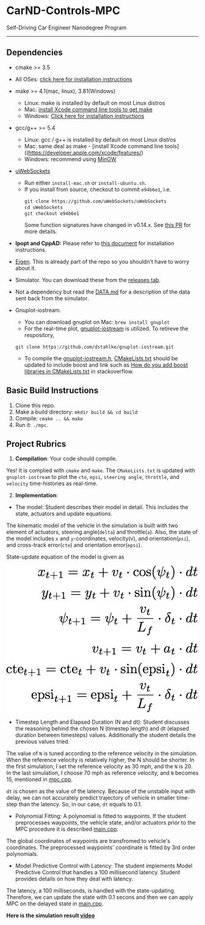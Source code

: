 # CarND-Controls-MPC
Self-Driving Car Engineer Nanodegree Program


---
## Dependencies

* cmake >= 3.5
 * All OSes: [click here for installation instructions](https://cmake.org/install/)
* make >= 4.1(mac, linux), 3.81(Windows)
  * Linux: make is installed by default on most Linux distros
  * Mac: [install Xcode command line tools to get make](https://developer.apple.com/xcode/features/)
  * Windows: [Click here for installation instructions](http://gnuwin32.sourceforge.net/packages/make.htm)
* gcc/g++ >= 5.4
  * Linux: gcc / g++ is installed by default on most Linux distros
  * Mac: same deal as make - [install Xcode command line tools]((https://developer.apple.com/xcode/features/)
  * Windows: recommend using [MinGW](http://www.mingw.org/)
* [uWebSockets](https://github.com/uWebSockets/uWebSockets)
  * Run either `install-mac.sh` or `install-ubuntu.sh`.
  * If you install from source, checkout to commit `e94b6e1`, i.e.
    ```
    git clone https://github.com/uWebSockets/uWebSockets
    cd uWebSockets
    git checkout e94b6e1
    ```
    Some function signatures have changed in v0.14.x. See [this PR](https://github.com/udacity/CarND-MPC-Project/pull/3) for more details.

* **Ipopt and CppAD:** Please refer to [this document](https://github.com/udacity/CarND-MPC-Project/blob/master/install_Ipopt_CppAD.md) for installation instructions.
* [Eigen](http://eigen.tuxfamily.org/index.php?title=Main_Page). This is already part of the repo so you shouldn't have to worry about it.
* Simulator. You can download these from the [releases tab](https://github.com/udacity/self-driving-car-sim/releases).
* Not a dependency but read the [DATA.md](./DATA.md) for a description of the data sent back from the simulator.

* Gnuplot-iostream. 
  * You can download gnuplot on Mac: ```brew install gnuplot```
  * For the real-time plot, [gnuplot-iostream](http://stahlke.org/dan/gnuplot-iostream/) is utilized. To retireve the respository, 
  ```
  git clone https://github.com/dstahlke/gnuplot-iostream.git
  ```
  * To compile the [gnuplot-iostream.h](./src/gnuplot-iostream.h), [CMakeLists.txt](./CMakeLists.txt) should be updated to include boost and link such as [How do you add boost libraries in CMakeLists.txt](https://stackoverflow.com/questions/6646405/how-do-you-add-boost-libraries-in-cmakelists-txt) in stackoverflow.


## Basic Build Instructions

1. Clone this repo.
2. Make a build directory: `mkdir build && cd build`
3. Compile: `cmake .. && make`
4. Run it: `./mpc`.

## Project Rubrics

[//]: # (Image References)
[image1]: ./output/stateequation.png "state_equation"

1. **Compilation**: Your code should compile.

Yes! It is complied with ```cmake``` and ```make```. The ```CMakeLists.txt``` is updated with ```gnuplot-iostream``` to plot the ```cte```, ```epsi```, ```steering angle```, ```throttle```, and ```velocity``` time-histories as real-time.

2. **Implementation**: 

* The model: Student describes their model in detail. This includes the state, actuators and update equations.

The kinematic model of the vehicle in the simulation is built with two element of actuators, steering angle(```delta```) and throttle(```a```).
Also, the state of the model includes ```x``` and ```y```-coordinates, velocity(v), and orientation(```psi```), and cross-track error(```cte```) and orientation error(```epsi```).

State-update equation of the model is given as

![alt text][image1]

* Timestep Length and Elapsed Duration (N and dt): Student discusses the reasoning behind the chosen N (timestep length) and dt (elapsed duration between timesteps) values. Additionally the student details the previous values tried.

The value of ```N``` is tuned according to the reference velocity in the simulation. When the reference velocity is relatively higher, the N should be shorter.
In the first simulation, I set the reference velocity as 30 mph, and the ```N``` is 20. In the last simulation, I choose 70 mph as reference velocity, and ```N``` becomes 15, mentioned in [mpc.cpp](./src/mpc.cpp).

```dt``` is chosen as the value of the latency. Because of the unstable input with delay, we can not accurately predict trajectory of vehicle in smaller time-step than the latency. So, in our case, ```dt``` equals to 0.1.

* Polynomial Fitting:  A polynomial is fitted to waypoints. If the student preprocesses waypoints, the vehicle state, and/or actuators prior to the MPC procedure it is described [main.cpp](./src/main.cpp).

The global coordinates of waypoints are transfromed to vehicle's coordinates. The preprocessed waypoints' coordinate is fitted by 3rd order polynomials.

* Model Predictive Control with Latency: The student implements Model Predictive Control that handles a 100 millisecond latency. Student provides details on how they deal with latency.

The latency, a 100 milliseconds, is handled with the state-updating. Therefore, we can update the state with 0.1 secons and then we can apply MPC on the delayed state in [main.cpp](./src/main.cpp).


**Here is the simulation result [video](./output/MPC.mov)**

  



